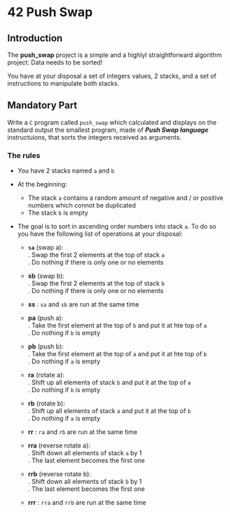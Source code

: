 # 42 Push Swap


## Introduction

The **push_swap**  project is a simple and a highlyl straightforward algorithm project: Data needs to be sorted!<br>

You have at your disposal a set of integers values, 2 stacks, and a set of instructions to manipulate both stacks.<br>

## Mandatory Part

Write a `C` program called `push_swap` which calculated and displays on the standard output the smallest program, made of ***Push Swap language*** instructuions, that sorts the integers received as arguments.

### The rules

- You have 2 stacks named `a` and `b`
- At the beginning:
	- The stack `a` contains a random amount of negative and / or positive numbers which connot be duplicated
	- The stack `b` is empty
- The goal is to sort in ascending order numbers into stack `a`. To do so you have the following list of operations at your disposal:

	- **`sa`** (swap a):<br>
		. Swap the first 2 elements at the top of stack `a`<br>
		. Do nothing if there is only one or no elements<br>

	- **sb** (swap b):<br>
		. Swap the first 2 elements at the top of stack `b`<br>
		. Do nothing if there is only one or no elements<br>

	- **ss** : `sa` and `sb` are run at the same time

	- **pa** (push a):<br>
		. Take the first element at the top of `b` and put it at hte top of `a`<br>
		. Do nothing if `b` is empty<br>

	- **pb** (push b):<br>
		. Take the first element at the top of `a` and put it at hte top of `b`<br>
		. Do nothing if `a` is empty<br>

	- **ra** (rotate a):<br>
		. Shift up all elements of stack `b` and put it at the top of `a`<br>
		. Do nothing if `b` is empty<br>

	- **rb** (rotate b):<br>
		. Shift up all elements of stack `a` and put it at the top of `b`<br>
		. Do nothing if `a` is empty<br>

	- **rr** : `ra` and `rb` are run at the same time

	- **rra** (reverse rotate a):<br>
		. Shift down all elements of stack `a` by 1<br>
		. The last element becomes the first one<br>

	- **rrb** (reverse rotate b):<br>
		. Shift down all elements of stack `b` by 1<br>
		. The last element becomes the first one<br>

	- **rrr** : `rra` and `rrb` are run at the same time